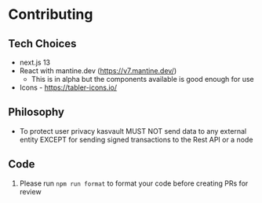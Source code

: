 # Contributing

## Tech Choices
- next.js 13
- React with mantine.dev (https://v7.mantine.dev/)
  - This is in alpha but the components available is good enough for use
- Icons - https://tabler-icons.io/

## Philosophy

- To protect user privacy kasvault MUST NOT send data to any external entity EXCEPT for sending signed transactions to the Rest API or a node

## Code

1. Please run `npm run format` to format your code before creating PRs for review
